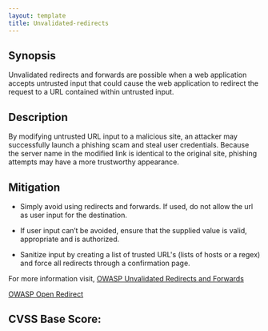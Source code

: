 ```yaml
---
layout: template
title: Unvalidated-redirects
---
```


Synopsis
---------------
Unvalidated redirects and forwards are possible when a web application accepts untrusted input that could cause the web application to redirect the request to a URL contained within untrusted input.

Description
---------------
By modifying untrusted URL input to a malicious site, an attacker may successfully launch a phishing scam and steal user credentials. Because the server name in the modified link is identical to the original site, phishing attempts may have a more trustworthy appearance.

Mitigation
---------------
* Simply avoid using redirects and forwards. If used, do not allow the url as user input for the destination. 

* If user input can’t be avoided, ensure that the supplied value is valid, appropriate and is authorized.

* Sanitize input by creating a list of trusted URL's (lists of hosts or a regex) and force all redirects through a confirmation page.

For more information visit,
[OWASP Unvalidated Redirects and Forwards](https://www.owasp.org/index.php/Unvalidated_Redirects_and_Forwards_Cheat_Sheet)

[OWASP Open Redirect](https://www.owasp.org/index.php/Open_redirect)

CVSS Base Score:
----------------
